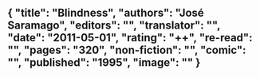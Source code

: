 {
 "title": "Blindness",
 "authors": "José Saramago",
 "editors": "",
 "translator": "",
 "date": "2011-05-01",
 "rating": "++",
 "re-read": "",
 "pages": "320",
 "non-fiction": "",
 "comic": "",
 "published": "1995",
 "image": ""
}
---

